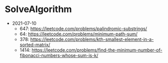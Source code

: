 # SolveAlgorithm

- 2021-07-10
    - 647: https://leetcode.com/problems/palindromic-substrings/
    - 64: https://leetcode.com/problems/minimum-path-sum/
    - 378: https://leetcode.com/problems/kth-smallest-element-in-a-sorted-matrix/
    - 1414: https://leetcode.com/problems/find-the-minimum-number-of-fibonacci-numbers-whose-sum-is-k/